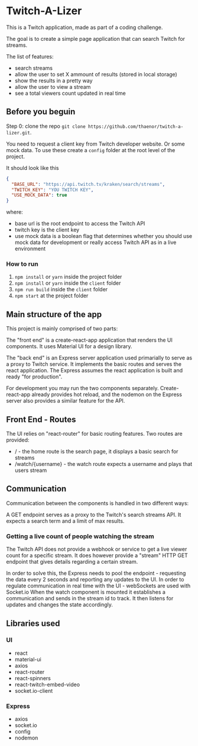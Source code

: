 # Twitch-A-Lizer

This is a Twitch application, made as part of a coding challenge.

The goal is to create a simple page application that can search Twitch for streams.

The list of features:

- search streams
- allow the user to set X ammount of results (stored in local storage)
- show the results in a pretty way
- allow the user to view a stream
- see a total viewers count updated in real time

## Before you beguin

Step 0: clone the repo `git clone https://github.com/thaenor/twitch-a-lizer.git`.

You need to request a client key from Twitch developer website.
Or some mock data. To use these create a `config` folder at the root level of the project.

It should look like this

```JSON
{
  "BASE_URL": "https://api.twitch.tv/kraken/search/streams",
  "TWITCH_KEY": "YOU TWITCH KEY",
  "USE_MOCK_DATA": true
}
```

where:

- base url is the root endpoint to access the Twitch API
- twitch key is the client key
- use mock data is a boolean flag that determines whether you should use mock data for development or really access Twitch API as in a live environment

### How to run

1. `npm install` or `yarn` inside the project folder
2. `npm install` or `yarn` inside the `client` folder
3. `npm run build` inside the `client` folder
4. `npm start` at the project folder

## Main structure of the app

This project is mainly comprised of two parts:

The "front end" is a create-react-app application that renders the UI components. It uses Material UI for a design library.

The "back end" is an Express server application used primarially to serve as a proxy to Twitch service. It implements the basic routes and serves the react application.
The Express assumes the react application is built and ready "for production".

For development you may run the two components separately. Create-react-app already provides hot reload, and the nodemon on the Express server also provides a similar feature for the API.

## Front End - Routes

The UI relies on "react-router" for basic routing features. Two routes are provided:

- / - the home route is the search page, it displays a basic search for streams
- /watch/{username} - the watch route expects a username and plays that users stream

## Communication

Communication between the components is handled in two different ways:

A GET endpoint serves as a proxy to the Twitch's search streams API. It expects a search term and a limit of max results.

### Getting a live count of people watching the stream

The Twitch API does not provide a webhook or service to get a live viewer count for a specific stream. It does however provide a "stream" HTTP GET endpoint that gives details regarding a certain stream.

In order to solve this, the Express needs to pool the endpoint - requesting the data every 2 seconds and reporting any updates to the UI.
In order to regulate communication in real time with the UI - webSockets are used with Socket.io
When the watch component is mounted it establishes a communication and sends in the stream id to track. It then listens for updates and changes the state accordingly.

## Libraries used

### UI

- react
- material-ui
- axios
- react-router
- react-spinners
- react-twitch-embed-video
- socket.io-client

### Express

- axios
- socket.io
- config
- nodemon
